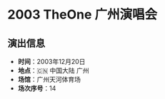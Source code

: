 # 2003 TheOne 广州演唱会

## 演出信息
- **时间**：2003年12月20日
- **地点**：🇨🇳 中国大陆 广州
- **场馆**：广州天河体育场
- **场次序号**：14